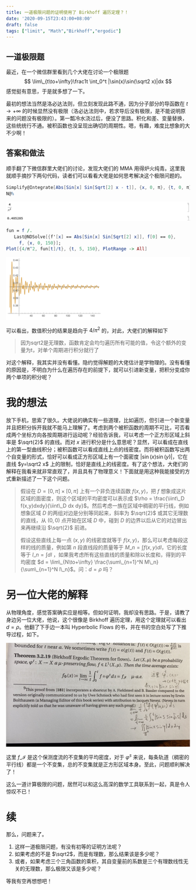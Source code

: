 ```yaml
---
title: 一道极限问题的证明使用了 Birkhoff 遍历定理？！
date: '2020-09-15T23:43:00+08:00'
draft: false
tags: ["limit", "Math","Birkhoff","ergodic"]
---
```


## 一道极限题

最近，在一个微信群里看到几个大佬在讨论一个极限题
$$
\lim\_{t\to+\infty}\frac1t \int_0^t |\sin(x)\sin(\sqrt2 x)|dx
$$
感觉挺有意思，于是就多想了一下。

最初的想法当然是洛必达法则，但立刻发现此路不通，因为分子部分的导函数在 $t\to+\infty$ 的时候显然没有极限（洛必达法则中，若求导后没有极限，是不能说明原来的问题没有极限的）。第一瓢冷水浇过后，便没了思路。积化和差、变量替换，这些统统行不通。被积函数也没呈现出确切的周期性。嗯，有趣，难度比想象的大不少啊！

## 答案和做法

顺手翻了下微信群里大佬们的讨论，发现大佬们的 MMA 用得炉火纯青。这里我就顺手摘抄下两句代码，读者们可以看看大佬是如何思考解决这个极限问题的。

```mathematica
Simplify@Integrate[Abs[Sin[x] Sin[Sqrt[2] x - t]], {x, 0, π}, {t, 0, π}]/π^2
N@%
```

![结果](./img/mma-result1.png)

```mathematica
fun = f /. 
   Last@NDSolve[{f'[x] == Abs[Sin[x] Sin[Sqrt[2] x]], f[0] == 0}, 
     f, {x, 0, 150}];
Plot[{4/π^2, fun[t]/t}, {t, 5, 150}, PlotRange -> All]
```

![mma-result2](./img/mma-result2.png)

可以看出，数值积分的结果是趋向于 $4/\pi^2$ 的，对此，大佬们的解释如下

> 因为sqrt2是无理数，函数肯定会均匀遍历所有可能的值，令这个额外的变量为t，对单个周期进行积分就行了

对这个解释，我其实并没有看懂。隐约觉得解题的大佬估计是学物理的。没有看懂的原因是，不明白为什么在遍历存在的前提下，就可以引进新变量，把积分变成你两个单项的积分呢？

# 我的想法

放下手机，思索了很久。大佬说的确实有一些道理，比如遍历，但引进一个新变量并且把积分拆开我就不能马上理解了。考虑到两个被积函数的周期不可比，可否看成两个坐标方向各按周期进行运动呢？经验告诉我，可以考虑一个正方形区域上斜率是 $\sqrt{2}$ 的直线。而对 $x$ 进行积分是什么意思呢？显然，可以看成在直线上的第一型曲线积分；被积函数可以看成直线上点的线密度。而将被积函数写出两个自变量的形式，恰好可以看成正方形区域上有一个面密度 $|\sin(x)\sin(y)|$，它在直线 $y=\sqrt2 x$ 上的限制，恰好是直线上的线密度。有了这个想法，大佬们的解释在我看来就非常直观了，并且具有了物理意义！下面就是用这种我能接受的方式重新描述了一下这个问题。

> 假设在 $D=[0,\pi] \times [0,\pi]$ 上有一个非负连续函数 $f(x,y)$，把 $f$ 想象成这片区域的面密度，则这个区域的平均密度可以表示成 $\rho = \frac{\iint\_D f(x,y)dxdy}{\iint\_D dx dy}$。然后考虑一族在区域中稠密的平行线，例如想象区域 $D$ 的两组对边是分别等同起来，斜率为 $\sqrt{2}$ 或其它无理数的直线，从 $(0,0)$ 点开始在区域 $D$ 中，碰到 $D$ 的边界以后从它的对边冒出来再继续沿 $\sqrt{2}$ 前进。
>
> 假设这些直线上每一点 $(x,y)$ 的线密度就等于 $f(x,y)$，那么可以考虑每段这样的线的质量，例如第 $n$ 段直线段的质量等于 $M\_n = \int f(x,y)dl$，它的长度等于 $l\_n = \int dl$ ，如果我考虑所有这些直线的质量和除以长度和，得到的平均密度 $d = \lim\_{N\to+\infty} \frac{\sum\_{n=1}^N M\_n}{\sum\_{n=1}^N l\_n}$。问：$d=\rho$ 吗？

# 另一位大佬的解释

从物理角度，感觉答案确实应是相等。但如何证明，我却没有思路。于是，请教了身边另一位大佬，他说，这个很像是 Birkhoff 遍历定理，用这个定理就可以看出 $d=\rho$。他翻了下手边一本叫 Hyperbolic Flows 的书，并在书的空白处写了下推导过程，如下。

![derivation](./img/derivation.jpeg)

这里 $f\_\mathscr{I}$ 是这个保测度流的不变集的平均密度，对于 $\varphi^s$ 来说，每条轨道（稠密的平行线）都是一个不变集，总的不变集就是正方形区域本身。至此，问题顺利解决了！

这么一道计算极限的问题，居然可以和这么高深的数学工具联系到一起，真是令人惊叹不已！

# 续

那么，问题来了。

1. 这样一道极限问题，有没有初等的证明方法呢？
2. 如果考虑的不是 $\sqrt2$，而是有理数，那么结果该是多少呢？
3. 或者，如果考虑三个三角函数的乘积，其自变量前的系数是三个有理数线性无关的无理数，那么极限又该是多少呢？ 

等我有空再想想吧！